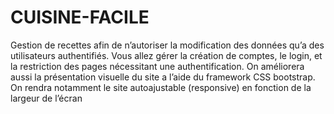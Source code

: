 # CUISINE-FACILE


Gestion de recettes afin de n’autoriser la
modification des données qu’a des utilisateurs authentifiés. Vous allez gérer la création de comptes, le
login, et la restriction des pages nécessitant une authentification. On améliorera aussi la présentation
visuelle du site a l’aide du framework CSS bootstrap. On rendra notamment le site autoajustable
(responsive) en fonction de la largeur de l’écran